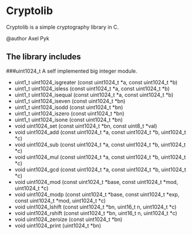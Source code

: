 # Cryptolib
Cryptolib is a simple cryptography library in C.

@author Axel Pyk

## The library includes



###uint1024_t
A self implemented big integer module.

+ uint1_t uint1024_isgreater (const uint1024_t *a, const uint1024_t *b)
+ uint1_t uint1024_isless (const uint1024_t *a, const uint1024_t *b)
+ uint1_t uint1024_isequal (const uint1024_t *a, const uint1024_t *b)
+ uint1_t uint1024_iseven (const uint1024_t *bn)
+ uint1_t uint1024_isodd (const uint1024_t *bn)
+ uint1_t uint1024_iszero (const uint1024_t *bn)
+ uint1_t uint1024_isone (const uint1024_t *bn)
+ void uint1024_set (const uint1024_t *bn, const uint8_t *val)
+ void uint1024_add (const uint1024_t *a, const uint1024_t *b, uint1024_t *c)
+ void uint1024_sub (const uint1024_t *a, const uint1024_t *b, uint1024_t *c)
+ void uint1024_mul (const uint1024_t *a, const uint1024_t *b, uint1024_t *c)
+ void uint1024_gcd (const uint1024_t *a, const uint1024_t *b, uint1024_t *c)
+ void uint1024_mod (const uint1024_t *base, const uint1024_t *mod, uint1024_t *c)
+ void uint1024_modp (const uint1024_t *base, const uint1024_t *exp, const uint1024_t *mod, uint1024_t *c)
+ void uint1024_lshift (const uint1024_t *bn, uint16_t n, uint1024_t *c)
+ void uint1024_rshift (const uint1024_t *bn, uint16_t n, uint1024_t *c)
+ void uint1024_zeroize (const uint1024_t *bn)
+ void uint1024_print (uint1024_t *bn)
